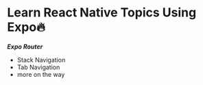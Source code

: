 # Learn React Native Topics Using Expo🔥
**_Expo Router_**
- Stack Navigation   
- Tab Navigation
- more on the way 
